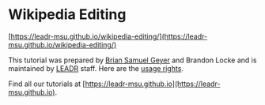 # Wikipedia Editing

[https://leadr-msu.github.io/wikipedia-editing/](https://leadr-msu.github.io/wikipedia-editing/)

This tutorial was prepared by [Brian Samuel Geyer](https://github.com/geyerbri) and Brandon Locke and is maintained by [LEADR](http://leadr.msu.edu) staff. Here are the [usage rights](https://github.com/leadr-msu/wikipedia-editing/blob/master/License.MD). 

Find all our tutorials at [https://leadr-msu.github.io](https://leadr-msu.github.io).
